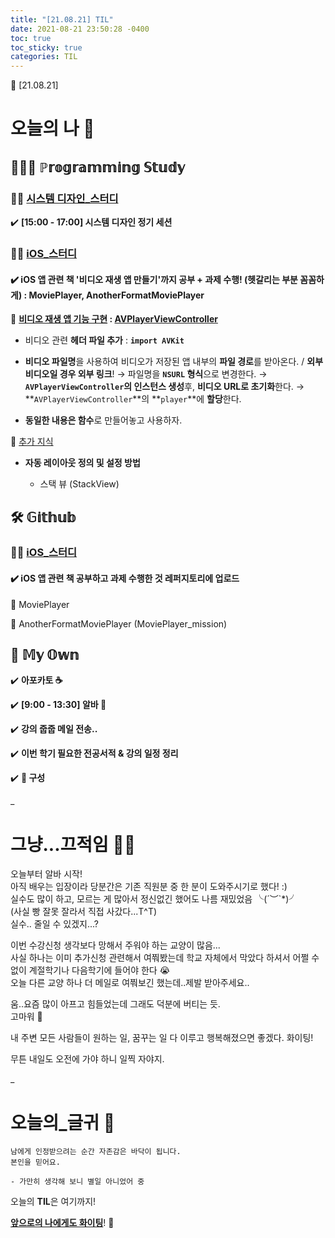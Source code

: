 ```yaml
---
title: "[21.08.21] TIL"
date: 2021-08-21 23:50:28 -0400
toc: true
toc_sticky: true
categories: TIL
---
```



📝 [21.08.21]

# 오늘의 나 💭

## 👩🏻‍💻 ℙ𝕣𝕠𝕘𝕣𝕒𝕞𝕞𝕚𝕟𝕘 𝕊𝕥𝕦𝕕𝕪    
###  ☝🏻 <u>시스템 디자인_스터디</u> 

✔️ **[15:00 - 17:00] 시스템 디자인 정기 세션**

### ☝🏻 <u>iOS_스터디</u>
#### ✔️ iOS 앱 관련 책 '비디오 재생 앱 만들기'까지 공부 + 과제 수행! (헷갈리는 부분 꼼꼼하게) : MoviePlayer, AnotherFormatMoviePlayer     

📑 **<u>비디오 재생 앱 기능 구현</u> : <u>AVPlayerViewController</u>**    

- 비디오 관련 **헤더 파일 추가** : **`import AVKit`** 
	
- **비디오 파일명**을 사용하여 비디오가 저장된 앱 내부의 **파일 경로**를 받아온다. / **외부 비디오일 경우 외부 링크**! → 파일명을 **`NSURL` 형식**으로 변경한다. → **`AVPlayerViewController`의 인스턴스 생성**후, **비디오 URL로 초기화**한다. → **`AVPlayerViewController`**의 **`player`**에 **할당**한다.
		
- **동일한 내용은 함수**로 만들어놓고 사용하자. 

📑 <u>추가 지식</u>    

- **자동 레이아웃 정의 및 설정 방법**

	- 스택 뷰 (StackView)


## 🛠️ 𝔾𝕚𝕥𝕙𝕦𝕓  	
### ☝🏻 <u>iOS_스터디</u>

#### ✔️ **iOS 앱 관련 책 공부하고 과제 수행한 것 레퍼지토리에 업로드**     

 📁 MoviePlayer
 
 📁 AnotherFormatMoviePlayer (MoviePlayer_mission)


## 🌝 𝕄𝕪 𝕆𝕨𝕟   

✔️ **아포카토 ☕️**   

✔️ **[9:00 - 13:30] 알바 🥖**   

✔️ **강의 줍줍 메일 전송..** 

✔️ **이번 학기 필요한 전공서적 & 강의 일정 정리**                

✔️ **🤫 구성**     

  

_
  
# 그냥...끄적임 ✍🏻

오늘부터 알바 시작!      
아직 배우는 입장이라 당분간은 기존 직원분 중 한 분이 도와주시기로 했다! :)       
실수도 많이 하고, 모르는 게 많아서 정신없긴 했어도 나름 재밌었음 ╰(´︶`*)╯   
(사실 빵 잘못 잘라서 직접 사갔다...T^T)      
실수.. 줄일 수 있겠지...?

이번 수강신청 생각보다 망해서 주워야 하는 교양이 많음...    
사실 하나는 이미 추가신청 관련해서 여쭤봤는데 학교 자체에서 막았다 하셔서 어쩔 수 없이 계절학기나 다음학기에 들어야 한다 😭     
오늘 다른 교양 하나 더 메일로 여쭤보긴 했는데..제발 받아주세요..     

움..요즘 많이 아프고 힘들었는데 그래도 덕분에 버티는 듯.      
고마워 👀   

내 주변 모든 사람들이 원하는 일, 꿈꾸는 일 다 이루고 행복해졌으면 좋겠다. 화이팅!       

무튼 내일도 오전에 가야 하니 일찍 자야지.                  

_

# 오늘의_글귀 📄

	남에게 인정받으려는 순간 자존감은 바닥이 됩니다.
	본인을 믿어요.
	
	- 가만히 생각해 보니 별일 아니었어 중


<div class="notice--primary" markdown="1">
오늘의 <strong>TIL</strong>은 여기까지!     
      
<strong><u>앞으로의 나에게도 화이팅</u></strong>! 🌸 
</div>
